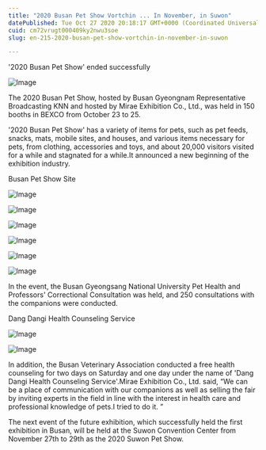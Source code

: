 ```yaml
---
title: "2020 Busan Pet Show Vortchin ... In November, in Suwon"
datePublished: Tue Oct 27 2020 20:18:17 GMT+0000 (Coordinated Universal Time)
cuid: cm72vrugt000409ky2nwu3soe
slug: en-215-2020-busan-pet-show-vortchin-in-november-in-suwon

---
```



'2020 Busan Pet Show' ended successfully

![Image](https://cdn.hashnode.com/res/hashnode/image/upload/v1739423362575/f7f117a6-efbb-4069-8455-73959fc28700.jpeg)

The 2020 Busan Pet Show, hosted by Busan Gyeongnam Representative Broadcasting KNN and hosted by Mirae Exhibition Co., Ltd., was held in 150 booths in BEXCO from October 23 to 25.

'2020 Busan Pet Show' has a variety of items for pets, such as pet feeds, snacks, mats, mobile sites, and houses, and various items necessary for pets, from clothing, accessories and toys, and about 20,000 visitors visited for a while and stagnated for a while.It announced a new beginning of the exhibition industry.

Busan Pet Show Site

![Image](https://cdn.hashnode.com/res/hashnode/image/upload/v1739423365517/212f336e-ae4f-40bb-ac82-5a63fabdd951.png)

![Image](https://cdn.hashnode.com/res/hashnode/image/upload/v1739423367644/82e37071-8614-47b5-9159-d48dd69b2f54.jpeg)

![Image](https://cdn.hashnode.com/res/hashnode/image/upload/v1739423370458/0fbdfd0e-62d7-43ee-8eff-197903d4ad18.png)

![Image](https://cdn.hashnode.com/res/hashnode/image/upload/v1739423373126/adf0e06f-485b-4184-ac84-01b3834a4ba4.jpeg)

![Image](https://cdn.hashnode.com/res/hashnode/image/upload/v1739423376198/6d3ed9ee-00a9-4d7a-9018-dc5a4b0f3624.jpeg)

![Image](https://cdn.hashnode.com/res/hashnode/image/upload/v1739423378884/d485d927-3b2e-4746-b1ef-7c18e7a73551.jpeg)

In the event, the Busan Gyeongsang National University Pet Health and Professors' Correctional Consultation was held, and 250 consultations with the companions were conducted.

Dang Dangi Health Counseling Service

![Image](https://cdn.hashnode.com/res/hashnode/image/upload/v1739423381708/dfefe017-f880-43b3-98d0-ccd62c4e3c9d.jpeg)

![Image](https://cdn.hashnode.com/res/hashnode/image/upload/v1739423383745/4cc4c557-77be-4552-b477-aa619fdfbd0a.jpeg)

In addition, the Busan Veterinary Association conducted a free health counseling for two days on Saturday and one day under the name of 'Dang Dangi Health Counseling Service'.Mirae Exhibition Co., Ltd. said, “We can be a place of communication with our companions as well as selling the fair by inviting experts in the field in line with the interest in health care and professional knowledge of pets.I tried to do it. ”

The next event of the future exhibition, which successfully held the first exhibition in Busan, will be held at the Suwon Convention Center from November 27th to 29th as the 2020 Suwon Pet Show.